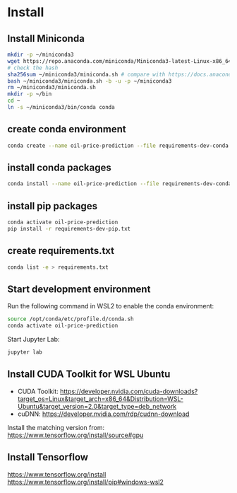 # Install
## Install Miniconda
````bash
mkdir -p ~/miniconda3
wget https://repo.anaconda.com/miniconda/Miniconda3-latest-Linux-x86_64.sh -O ~/miniconda3/miniconda.sh
# check the hash
sha256sum ~/miniconda3/miniconda.sh # compare with https://docs.anaconda.com/miniconda/
bash ~/miniconda3/miniconda.sh -b -u -p ~/miniconda3
rm ~/miniconda3/miniconda.sh
mkdir -p ~/bin
cd ~
ln -s ~/miniconda3/bin/conda conda
````

## create conda environment
````bash
conda create --name oil-price-prediction --file requirements-dev-conda.txt --channel default --channel conda-forge
````
## install conda packages
````bash
conda install --name oil-price-prediction --file requirements-dev-conda.txt --channel default --channel conda-forge
````
## install pip packages
````bash
conda activate oil-price-prediction
pip install -r requirements-dev-pip.txt
````

## create requirements.txt
````bash
conda list -e > requirements.txt
````

## Start development environment
Run the following command in WSL2 to enable the conda environment:
````bash
source /opt/conda/etc/profile.d/conda.sh
conda activate oil-price-prediction
````
Start Jupyter Lab:
````bash
jupyter lab
````

## Install CUDA Toolkit for WSL Ubuntu
* CUDA Toolkit: https://developer.nvidia.com/cuda-downloads?target_os=Linux&target_arch=x86_64&Distribution=WSL-Ubuntu&target_version=2.0&target_type=deb_network
* cuDNN: https://developer.nvidia.com/rdp/cudnn-download

Install the matching version from:
https://www.tensorflow.org/install/source#gpu

## Install Tensorflow
https://www.tensorflow.org/install
https://www.tensorflow.org/install/pip#windows-wsl2